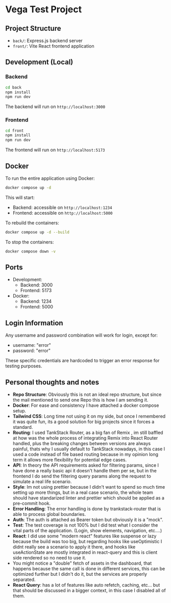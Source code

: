 # Vega Test Project

## Project Structure
- `back/`: Express.js backend server
- `front/`: Vite React frontend application

## Development (Local)

### Backend
```bash
cd back
npm install
npm run dev
```
The backend will run on `http://localhost:3000`

### Frontend
```bash
cd front
npm install
npm run dev
```
The frontend will run on `http://localhost:5173`

## Docker

To run the entire application using Docker:

```bash
docker compose up -d
```

This will start:
- Backend: accessible on `http://localhost:1234`
- Frontend: accessible on `http://localhost:5000`

To rebuild the containers:
```bash
docker compose up -d --build
```

To stop the containers:
```bash
docker compose down -v
```

## Ports
- Development:
  - Backend: 3000
  - Frontend: 5173
- Docker:
  - Backend: 1234
  - Frontend: 5000

## Login Information
Any username and password combination will work for login, except for:
- username: "error"
- password: "error"

These specific credentials are hardcoded to trigger an error response for testing purposes. 

## Personal thoughts and notes
- **Repo Structure**: Obviously this is not an ideal repo structure, but since the mail mentioned to send one Repo this is how I am sending it.
- **Docker**: For ease and consistency I have attached a docker compose setup.
- **Tailwind CSS**: Long time not using it on my side, but once I remembered it was quite fun, its a good solution for big projects since it forces a standard.
- **Routing**: I used TankStack Router, as a big fan of Remix , im still baffled at how was the whole process of integrating Remix into React Router handled, plus the breaking changes between versions are always painful, thats why I usually default to TankStack nowadays, in this case I used a code instead of file based routing because in my opinion long term it allows more flexibility for potential edge cases.
- **API**: In theory the API requirements asked for filtering params, since I have done a really basic api it doesn't handle them per se, but in the frontend I do send the filtering query params along the request to simulate a real life scenario.
- **Style**: Im not using prettier because I didn't want to spend so much time setting up more things, but in a real case scenario, the whole team should have standarized linter and prettier which should be applied as a pre-commit hook. 
- **Error Handling**: The error handling is done by trankstack-router that is able to process global boundaries.
- **Auth**: The auth is attached as Bearer token but obviously it is a "mock".
- **Test**: The test coverage is not 100% but I did test what I consider the vital parts of the application. (Login, show elements, navigation, etc....)
- **React**: I did use some "modern react" features like suspense or lazy because the build was too big, but regarding hooks like useOptimistic I didnt really see a scenario to apply it there, and hooks like useActionState are mostly integrated in react-query and this is client side rendered so no need to use it.
- You might notice a "double" fetch of assets in the dashboard, that happens because the same call is done in different services, this can be optimized further but I didn't do it, but the services are properly separated.
- **React Query**: has a lot of features like auto refetch, caching, etc... but that should be discussed in a bigger context, in this case I disabled all of them.
